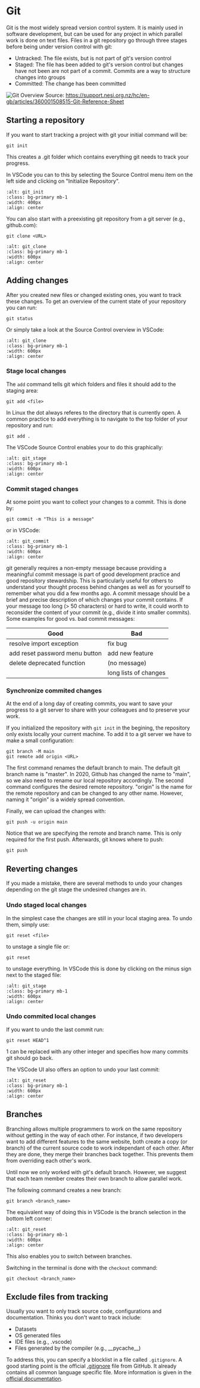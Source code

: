 # Git

Git is the most widely spread version control system. It is mainly used in software development, but can be used for any project in which parallel work is done on text files. Files in a git repository go through three stages before being under version control with git:

- Untracked: The file exists, but is not part of git's version control
- Staged: The file has been added to git's version control but changes have not been are not part of a commit. Commits are a way to structure changes into groups 
- Committed: The change has been committed


![Git Overview](git_overview.svg)
Source: https://support.nesi.org.nz/hc/en-gb/articles/360001508515-Git-Reference-Sheet
## Starting a repository
If you want to start tracking a project with git your initial command will be:
```
git init
```

This creates a .git folder which contains everything git needs to track your progress.

In VSCode you can to this by selecting the Source Control menu item on the left side and clicking on "Initialize Repository". 

```{image} git_init.png
:alt: git_init
:class: bg-primary mb-1
:width: 400px
:align: center
```

You can also start with a preexisting git repository from a git server (e.g., github.com):
```
git clone <URL>
```

```{image} git_clone.png
:alt: git_clone
:class: bg-primary mb-1
:width: 600px
:align: center
```

## Adding changes

After you created new files or changed existing ones, you want to track these changes. To get an overview of the current state of your repository you can run:

```
git status
```

Or simply take a look at the Source Control overview in VSCode:

```{image} git_status.png
:alt: git_clone
:class: bg-primary mb-1
:width: 600px
:align: center
```


### Stage local changes
The ```add``` command tells git which folders and files it should add to the staging area:

```
git add <file>
```
 In Linux the dot always referes to the directory that is currently open. A common practice to add everything is to navigate to the top folder of your repository and run:

```
git add .
```

The VSCode Source Control enables your to do this graphically:

```{image} git_stage.png
:alt: git_stage
:class: bg-primary mb-1
:width: 600px
:align: center
```

### Commit staged changes

At some point you want to collect your changes to a commit. This is done by:

```
git commit -m "This is a message"
```

or in VSCode:

```{image} git_commit.png
:alt: git_commit
:class: bg-primary mb-1
:width: 600px
:align: center
```

git generally requires a non-empty message because providing a meaningful commit message is part of good development practice and good repository stewardship. This is particularly useful for others to understand your thought process behind changes as well as for yourself to remember what you did a few months ago. A commit message should be a brief and precise description of which changes your commit contains. If your message too long (> 50 characters) or hard to write, it could worth to reconsider the content of your commit (e.g., divide it into smaller commits). Some examples for good vs. bad commit messages:

| Good                                 | Bad                  |
|--------------------------------------|----------------------|
| resolve import exception             | fix bug              |
| add reset password menu button       | add new feature      |
| delete deprecated function           | (no message)         |
|                                      | long lists of changes|
### Synchronize commited changes
At the end of a long day of creating commits, you want to save your progress to a git server to share with your colleagues and to preserve your work.

If you initialized the repository with ```git init``` in the begining, the repository only exists locally your current machine. To add it to a git server we have to make a small configuration:

```
git branch -M main
git remote add origin <URL>
```
The first command renames the default branch to main. The default git branch name is "master". In 2020, Github has changed the name to "main", so we also need to rename our local repository accordingly. The second command configures the desired remote repository. "origin" is the name for the remote repository and can be changed to any other name. However, naming it "origin" is a widely spread convention.

Finally, we can upload the changes with:

```
git push -u origin main
```

Notice that we are specifying the remote and branch name. This is only required for the first push. Afterwards, git knows where to push:

```
git push
```

## Reverting changes

If you made a mistake, there are several methods to undo your changes depending on the git stage the undesired changes are in. 


### Undo staged local changes

In the simplest case the changes are still in your local staging area. To undo them, simply use:

```
git reset <file>
```
to unstage a single file or:

```
git reset
```
to unstage everything. In VSCode this is done by clicking on the minus sign next to the staged file:


```{image} git_unstage.png
:alt: git_stage
:class: bg-primary mb-1
:width: 600px
:align: center
```

### Undo commited local changes

If you want to undo the last commit run: 

```
git reset HEAD^1
```

1 can be replaced with any other integer and specifies how many commits git should go back. 

The VSCode UI also offers an option to undo your last commit:

```{image} git_reset.png
:alt: git_reset
:class: bg-primary mb-1
:width: 600px
:align: center
```


## Branches

Branching allows multiple programmers to work on the same repository without getting in the way of each other. For instance, if two developers want to add different features to the same website, both create a copy (or branch) of the current source code to work independant of each other. After they are done, they merge their branches back together. This prevents them from overriding each other's work.

Until now we only worked with git's default branch. However, we suggest that each team member creates their own branch to allow parallel work.

The following command creates a new branch:

```
git branch <branch_name>
```
The equivalent way of doing this in VSCode is the branch selection in the bottom left corner:

```{image} new_branch.png
:alt: git_reset
:class: bg-primary mb-1
:width: 600px
:align: center
```

This also enables you to switch between branches.

Switching in the terminal is done with the ```checkout``` command:

```
git checkout <branch_name>
```

## Exclude files from tracking

Usually you want to only track source code, configurations and documentation. Thinks you don't want to track include:

- Datasets
- OS generated files
- IDE files (e.g., .vscode)
- Files generated by the compiler (e.g., \_\_pycache\_\_)

To address this, you can specify a blocklist in a file called ```.gitignore```. A good starting point is the official [.gitignore](https://raw.githubusercontent.com/github/gitignore/main/Python.gitignore) file from GitHub. It already contains all common language specific file. More information is given in the [official documentation](https://git-scm.com/docs/gitignore).
